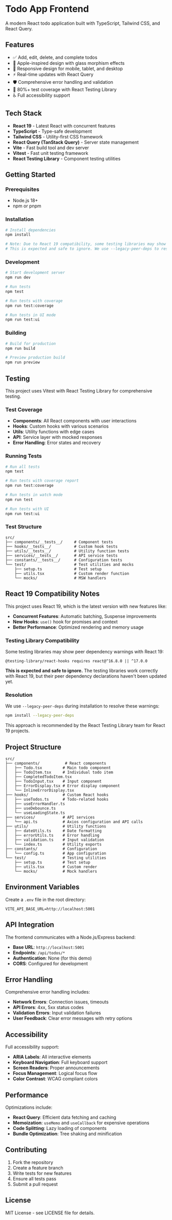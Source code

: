 # Todo App Frontend

A modern React todo application built with TypeScript, Tailwind CSS, and React Query.

## Features

- ✅ Add, edit, delete, and complete todos
- 🎨 Apple-inspired design with glass morphism effects
- 📱 Responsive design for mobile, tablet, and desktop
- ⚡ Real-time updates with React Query
- 🛡️ Comprehensive error handling and validation
- 🧪 80%+ test coverage with React Testing Library
- ♿ Full accessibility support

## Tech Stack

- **React 19** - Latest React with concurrent features
- **TypeScript** - Type-safe development
- **Tailwind CSS** - Utility-first CSS framework
- **React Query (TanStack Query)** - Server state management
- **Vite** - Fast build tool and dev server
- **Vitest** - Fast unit testing framework
- **React Testing Library** - Component testing utilities

## Getting Started

### Prerequisites

- Node.js 18+ 
- npm or pnpm

### Installation

```bash
# Install dependencies
npm install

# Note: Due to React 19 compatibility, some testing libraries may show peer dependency warnings.
# This is expected and safe to ignore. We use --legacy-peer-deps to resolve compatibility issues.
```

### Development

```bash
# Start development server
npm run dev

# Run tests
npm test

# Run tests with coverage
npm run test:coverage

# Run tests in UI mode
npm run test:ui
```

### Building

```bash
# Build for production
npm run build

# Preview production build
npm run preview
```

## Testing

This project uses Vitest with React Testing Library for comprehensive testing.

### Test Coverage

- **Components**: All React components with user interactions
- **Hooks**: Custom hooks with various scenarios
- **Utils**: Utility functions with edge cases
- **API**: Service layer with mocked responses
- **Error Handling**: Error states and recovery

### Running Tests

```bash
# Run all tests
npm test

# Run tests with coverage report
npm run test:coverage

# Run tests in watch mode
npm run test

# Run tests with UI
npm run test:ui
```

### Test Structure

```
src/
├── components/__tests__/     # Component tests
├── hooks/__tests__/          # Custom hook tests
├── utils/__tests__/          # Utility function tests
├── services/__tests__/       # API service tests
├── constants/__tests__/      # Configuration tests
└── test/                     # Test utilities and mocks
    ├── setup.ts              # Test setup
    ├── utils.tsx             # Custom render function
    └── mocks/                # MSW handlers
```

## React 19 Compatibility Notes

This project uses React 19, which is the latest version with new features like:

- **Concurrent Features**: Automatic batching, Suspense improvements
- **New Hooks**: `use()` hook for promises and context
- **Better Performance**: Optimized rendering and memory usage

### Testing Library Compatibility

Some testing libraries may show peer dependency warnings with React 19:

```
@testing-library/react-hooks requires react@^16.8.0 || ^17.0.0
```

**This is expected and safe to ignore.** The testing libraries work correctly with React 19, but their peer dependency declarations haven't been updated yet.

### Resolution

We use `--legacy-peer-deps` during installation to resolve these warnings:

```bash
npm install --legacy-peer-deps
```

This approach is recommended by the React Testing Library team for React 19 projects.

## Project Structure

```
src/
├── components/           # React components
│   ├── Todo.tsx         # Main todo component
│   ├── TodoItem.tsx     # Individual todo item
│   ├── CompletedTodoItem.tsx
│   ├── TodoInput.tsx    # Input component
│   ├── ErrorDisplay.tsx # Error display component
│   └── InlineErrorDisplay.tsx
├── hooks/               # Custom React hooks
│   ├── useTodos.ts      # Todo-related hooks
│   ├── useErrorHandler.ts
│   ├── useDebounce.ts
│   └── useLoadingState.ts
├── services/            # API services
│   └── api.ts           # Axios configuration and API calls
├── utils/               # Utility functions
│   ├── dateUtils.ts     # Date formatting
│   ├── errorUtils.ts    # Error handling
│   ├── validation.ts    # Input validation
│   └── index.ts         # Utility exports
├── constants/           # Configuration
│   └── config.ts        # App configuration
└── test/                # Testing utilities
    ├── setup.ts         # Test setup
    ├── utils.tsx        # Custom render
    └── mocks/           # Mock handlers
```

## Environment Variables

Create a `.env` file in the root directory:

```env
VITE_API_BASE_URL=http://localhost:5001
```

## API Integration

The frontend communicates with a Node.js/Express backend:

- **Base URL**: `http://localhost:5001`
- **Endpoints**: `/api/todos/*`
- **Authentication**: None (for this demo)
- **CORS**: Configured for development

## Error Handling

Comprehensive error handling includes:

- **Network Errors**: Connection issues, timeouts
- **API Errors**: 4xx, 5xx status codes
- **Validation Errors**: Input validation failures
- **User Feedback**: Clear error messages with retry options

## Accessibility

Full accessibility support:

- **ARIA Labels**: All interactive elements
- **Keyboard Navigation**: Full keyboard support
- **Screen Readers**: Proper announcements
- **Focus Management**: Logical focus flow
- **Color Contrast**: WCAG compliant colors

## Performance

Optimizations include:

- **React Query**: Efficient data fetching and caching
- **Memoization**: `useMemo` and `useCallback` for expensive operations
- **Code Splitting**: Lazy loading of components
- **Bundle Optimization**: Tree shaking and minification

## Contributing

1. Fork the repository
2. Create a feature branch
3. Write tests for new features
4. Ensure all tests pass
5. Submit a pull request

## License

MIT License - see LICENSE file for details.